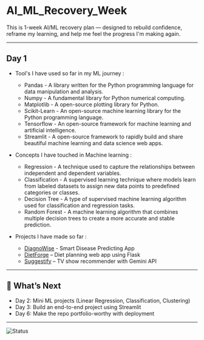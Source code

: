 # AI_ML_Recovery_Week
This is 1-week AI/ML recovery plan — designed to rebuild confidence, reframe my learning, and help me feel the progress I'm making again.

---
## Day 1

* Tool's I have used so far in my ML journey :
  - Pandas - A library written for the Python programming language for data manipulation and analysis.
  - Numpy - A fundamental library for Python numerical computing.
  - Matplotlib - A open-source plotting library for Python.
  - Scikit-Learn - An open-source machine learning library for the Python programming language.
  - Tensorflow - An open-source framework for machine learning and artificial intelligence.
  - Streamlit - A open-source framework to rapidly build and share beautiful machine learning and data science web apps.
    
* Concepts I have touched in Machine learning :
  - Regression - A technique used to capture the relationships between independent and dependent variables.
  - Classification - A supervised learning technique where models learn from labeled datasets to assign new data points to predefined categories or classes.
  - Decision Tree - A type of supervised machine learning algorithm used for classification and regression tasks.
  - Random Forest - A machine learning algorithm that combines multiple decision trees to create a more accurate and stable prediction.
    
* Projects I have made so far :
  - [DiagnoWise](https://github.com/AkibDa/DiagnoWise) - Smart Disease Predicting App
  - [DietForge](https://github.com/AkibDa/DietForge) – Diet planning web app using Flask
  - [Suggestify](https://github.com/AkibDa/Suggestify) – TV show recommender with Gemini API

---

## 🔮 What’s Next
- Day 2: Mini ML projects (Linear Regression, Classification, Clustering)
- Day 3: Build an end-to-end project using Streamlit
- Day 6: Make the repo portfolio-worthy with deployment

---

![Status](https://img.shields.io/badge/Recovery%20Week-In%20Progress-yellow)

